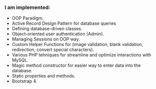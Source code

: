 ### I am implemented:
- OOP Paradigm.
- Active Record Design Pattern for database queries
- Defining database-driven classes.
- Object-oriented user authentication (Admin).
- Managing Sessions on OOP way.
- Custom Helper Functions for (image validation, blank validation, redirection, convert special characters).
- Various PHP tehniques for streamline and optimize interactions with MySQL.
- Magic method constructor for easier way to enter data into the database. 
- Static properties and methods.
- Bootstrap 4. 

